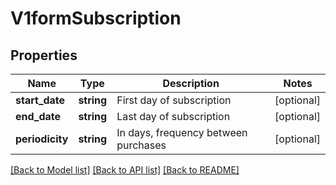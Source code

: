 # V1formSubscription

## Properties
Name | Type | Description | Notes
------------ | ------------- | ------------- | -------------
**start_date** | **string** | First day of subscription | [optional] 
**end_date** | **string** | Last day of subscription | [optional] 
**periodicity** | **string** | In days, frequency between purchases | [optional] 

[[Back to Model list]](../../README.md#documentation-for-models) [[Back to API list]](../../README.md#documentation-for-api-endpoints) [[Back to README]](../../README.md)

